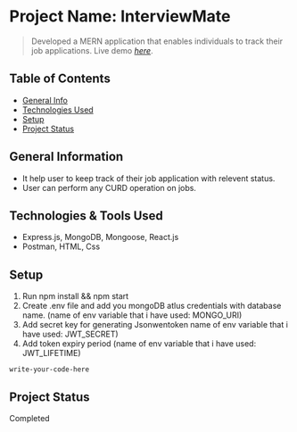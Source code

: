 # Project Name: InterviewMate
> Developed a MERN application that enables individuals to track their job applications.
> Live demo [_here_](https://interviewmate.onrender.com/). <!-- If you have the project hosted somewhere, include the link here. -->

## Table of Contents
* [General Info](#general-information)
* [Technologies Used](#technologies-used)
* [Setup](#setup)
* [Project Status](#project-status)
<!-- * [License](#license) -->


## General Information
- It help user to keep track of their job application with relevent status. 
- User can perform any CURD operation on jobs.
<!-- You don't have to answer all the questions - just the ones relevant to your project. -->


## Technologies & Tools Used
- Express.js, MongoDB, Mongoose, React.js 
- Postman, HTML, Css


<!-- If you have screenshots you'd like to share, include them here. -->


## Setup
1) Run npm install && npm start
2) Create .env file and add you mongoDB atlus credentials with database name. (name of env variable that i have used: MONGO_URI)
3) Add secret key for generating Jsonwentoken name of env variable that i have used: JWT_SECRET)
4) Add token expiry period (name of env variable that i have used: JWT_LIFETIME)


`write-your-code-here`

## Project Status
Completed
